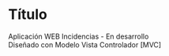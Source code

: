 # Título

Aplicación WEB Incidencias - En desarrollo <br>
Diseñado con Modelo Vista Controlador [MVC]